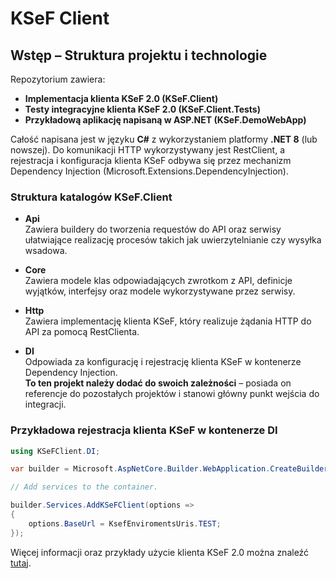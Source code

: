# **KSeF Client**


## Wstęp – Struktura projektu i technologie

Repozytorium zawiera:

- **Implementacja klienta KSeF 2.0 (KSeF.Client)**
- **Testy integracyjne klienta KSeF 2.0 (KSeF.Client.Tests)**
- **Przykładową aplikację napisaną w ASP.NET (KSeF.DemoWebApp)**

Całość napisana jest w języku **C#** z wykorzystaniem platformy **.NET 8** (lub nowszej). Do komunikacji HTTP wykorzystywany jest RestClient, a rejestracja i konfiguracja klienta KSeF odbywa się przez mechanizm Dependency Injection (Microsoft.Extensions.DependencyInjection).

### Struktura katalogów KSeF.Client


- **Api**  
  Zawiera buildery do tworzenia requestów do API oraz serwisy ułatwiające realizację procesów takich jak uwierzytelnianie czy wysyłka wsadowa.

- **Core**  
  Zawiera modele klas odpowiadających zwrotkom z API, definicje wyjątków, interfejsy oraz modele wykorzystywane przez serwisy.

- **Http**  
  Zawiera implementację klienta KSeF, który realizuje żądania HTTP do API za pomocą RestClienta.

- **DI**  
  Odpowiada za konfigurację i rejestrację klienta KSeF w kontenerze Dependency Injection.  
  **To ten projekt należy dodać do swoich zależności** – posiada on referencje do pozostałych projektów i stanowi główny punkt wejścia do integracji.


### Przykładowa rejestracja klienta KSeF w kontenerze DI 

```csharp
using KSeFClient.DI;

var builder = Microsoft.AspNetCore.Builder.WebApplication.CreateBuilder(args);

// Add services to the container.

builder.Services.AddKSeFClient(options =>
{
    options.BaseUrl = KsefEnviromentsUris.TEST;
});
```

Więcej informacji oraz przykłady użycie klienta KSeF 2.0 można znaleźć [tutaj](https://github.com/CIRFMF/ksef-docs).